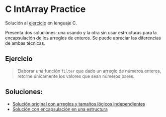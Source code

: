 # C IntArray Practice
Solución al [ejercicio](#ejercicio) en lenguaje C. 

Presenta dos soluciones: una usando y la otra sin usar estructuras para la encapsulación de los arreglos de enteros. Se puede apreciar las diferencias de ambas técnicas.

## Ejercicio
> Elaborar una función `filter` que dado un arreglo de números enteros, retorne únicamente los valores que sean números pares.

## Soluciones:
- [Solución original con arreglos y tamaños lógicos independientes](./01_Original/README.md)
- [Solución con encapsulación en una estructura](./02_Encapsulado/README.md)


